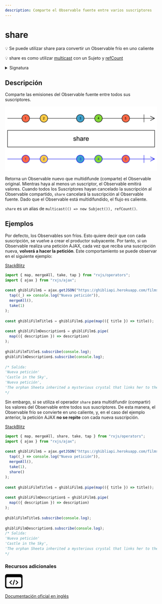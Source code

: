 ```yaml
---
description: Comparte el Observable fuente entre varios suscriptores
---
```


# share

💡 Se puede utilizar share para convertir un Observable frío en uno caliente

💡 share es como utilizar [multicast](../../../operators/multicasting/multicast/) con un Sujeto y [refCount](../../../operators/multicasting/refCount/)

<details>

<summary>Signatura</summary>

### Firma

`share<T>(): MonoTypeOperatorFunction<T>`

### Parámetros

No recibe ningún parámetro.

### Retorna

`MonoTypeOperatorFunction<T>`: Un Observable que, al ser conectado, hace que el Observable fuente emita valores a sus Observadores.

</details>

## Descripción

Comparte las emisiones del Observable fuente entre todos sus suscriptores.

![Diagrama de canicas del operador share](../../../assets/images/marble-diagrams/multicasting/share.png)

Retorna un Observable nuevo que multidifunde (comparte) el Observable original. Mientras haya al menos un suscriptor, el Observable emitirá valores. Cuando todos los Suscriptores hayan cancelado la suscripción al Observable compartido, `share` cancelará la suscripción al Observable fuente. Dado que el Observable está multidifundido, el flujo es caliente.

`share` es un alias de `multicast(() => new Subject()), refCount()`.

## Ejemplos

Por defecto, los Observables son fríos. Esto quiere decir que con cada suscripción, se vuelve a crear el productor subyacente. Por tanto, si un Observable realiza una petición AJAX, cada vez que reciba una suscripción nueva, **volverá a hacer la petición**. Este comportamiento se puede observar en el siguiente ejemplo:

[StackBlitz](https://stackblitz.com/edit/docu-rxjs-share?file=index.ts)

```javascript
import { map, mergeAll, take, tap } from "rxjs/operators";
import { ajax } from "rxjs/ajax";

const ghibliFilm$ = ajax.getJSON("https://ghibliapi.herokuapp.com/films").pipe(
  tap((_) => console.log("Nueva petición")),
  mergeAll(),
  take(1)
);

const ghibliFilmTitle$ = ghibliFilm$.pipe(map(({ title }) => title));

const ghibliFilmDescription$ = ghibliFilm$.pipe(
  map(({ description }) => description)
);

ghibliFilmTitle$.subscribe(console.log);
ghibliFilmDescription$.subscribe(console.log);

/* Salida: 
'Nueva petición'
'Castle in the Sky',
'Nueva petición',
'The orphan Sheeta inherited a mysterious crystal that links her to the mythical...'
*/
```

Sin embargo, si se utiliza el operador `share` para multidifundir (compartir) los valores del Observable entre todos sus suscriptores. De esta manera, el Observable frío se convierte en uno caliente, y, en el caso del ejemplo anterior, la petición AJAX **no se repite** con cada nueva suscripción.

[StackBlitz](https://stackblitz.com/edit/docu-rxjs-share-2?file=index.ts)

```javascript
import { map, mergeAll, share, take, tap } from "rxjs/operators";
import { ajax } from "rxjs/ajax";

const ghibliFilm$ = ajax.getJSON("https://ghibliapi.herokuapp.com/films").pipe(
  tap((_) => console.log("Nueva petición")),
  mergeAll(),
  take(1),
  share()
);

const ghibliFilmTitle$ = ghibliFilm$.pipe(map(({ title }) => title));

const ghibliFilmDescription$ = ghibliFilm$.pipe(
  map(({ description }) => description)
);

ghibliFilmTitle$.subscribe(console.log);

ghibliFilmDescription$.subscribe(console.log);
/* Salida:
'Nueva petición'
'Castle in the Sky',
'The orphan Sheeta inherited a mysterious crystal that links her to the mythical...'
*/
```

### Recursos adicionales

[![Source code](assets/icons/source-code.png)](https://github.com/ReactiveX/rxjs/blob/master/src/internal/operators/share.ts)

[Documentación oficial en inglés](https://rxjs.dev/api/operators/share)
